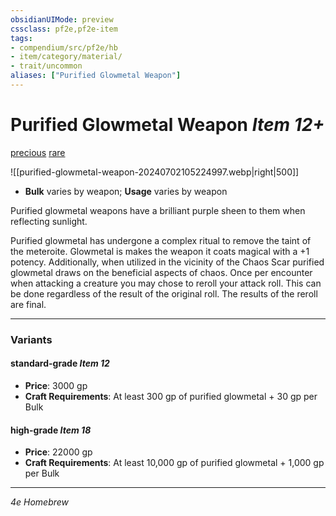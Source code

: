 ```yaml
---
obsidianUIMode: preview
cssclass: pf2e,pf2e-item
tags:
- compendium/src/pf2e/hb
- item/category/material/
- trait/uncommon
aliases: ["Purified Glowmetal Weapon"]
---
```

# Purified Glowmetal Weapon *Item 12+*  
[precious](rules/traits/precious.md "Precious Item Trait")  [rare](rules/traits/rare.md "Rare Rarity Trait")  

![[purified-glowmetal-weapon-20240702105224997.webp|right|500]]

- **Bulk** varies by weapon; **Usage** varies by weapon

Purified glowmetal weapons have a brilliant purple sheen to them when reflecting sunlight.

Purified glowmetal has undergone a complex ritual to remove the taint of the meteroite.  Glowmetal is makes the weapon it coats magical with a +1 potency.  Additionally, when utilized in the vicinity of the Chaos Scar purified glowmetal draws on the beneficial aspects of chaos.  Once per encounter when attacking a creature you may chose to reroll your attack roll.  This can be done regardless of the result of the original roll.  The results of the reroll are final.

---

### Variants

#### standard-grade *Item 12*

- **Price**: 3000 gp
- **Craft Requirements**: At least 300 gp of purified glowmetal + 30 gp per Bulk

#### high-grade *Item 18*

- **Price**: 22000 gp
- **Craft Requirements**: At least 10,000 gp of purified glowmetal + 1,000 gp per Bulk

---
*4e Homebrew*